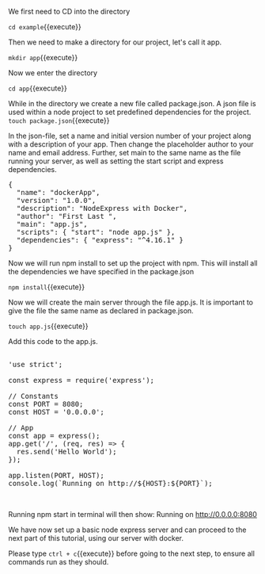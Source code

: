 We first need to CD into the directory

`cd example`{{execute}}

Then we need to make a directory for our project, let's call it app.

`mkdir app`{{execute}}

Now we enter the directory

`cd app`{{execute}}

While in the directory we create a new file called package.json. A json file is used within a node project to set predefined dependencies for the project.
`touch package.json`{{execute}}

In the json-file, set a name and initial version number of your project along with a description of your app. Then change the placeholder author to your name and email address. Further, set main to the same name as the file running your server, as well as setting the start script and express dependencies.

<pre class="file" data-target="clipboard">
{ 
  "name": "dockerApp", 
  "version": "1.0.0", 
  "description": "NodeExpress with Docker", 
  "author": "First Last <first.last@example.com>", 
  "main": "app.js", 
  "scripts": { "start": "node app.js" }, 
  "dependencies": { "express": "^4.16.1" } 
}
</pre>


Now we will run npm install to set up the project with npm. This will install all the dependencies we have specified in the package.json

`npm install`{{execute}}

Now we will create the main server through the file app.js. It is important to give the file the same name as declared in package.json.

`touch app.js`{{execute}}

Add this code to the app.js.

<pre class="file" data-target="clipboard"> 
'use strict';

const express = require('express');

// Constants
const PORT = 8080;
const HOST = '0.0.0.0';

// App
const app = express();
app.get('/', (req, res) => {
  res.send('Hello World');
});

app.listen(PORT, HOST);
console.log(`Running on http://${HOST}:${PORT}`);


</pre>

Running npm start in terminal will then show: Running on http://0.0.0.0:8080

We have now set up a basic node express server and can proceed to the next part of this tutorial, using our server with docker.

Please type `ctrl + c`{{execute}} before going to the next step, to ensure all commands run as they should.